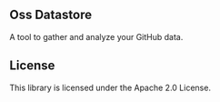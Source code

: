 ## Oss Datastore

A tool to gather and analyze your GitHub data.

## License

This library is licensed under the Apache 2.0 License. 
